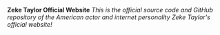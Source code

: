 **Zeke Taylor Official Website**
*This is the official source code and GitHub repository of the American actor and internet personality Zeke Taylor's official website!*
